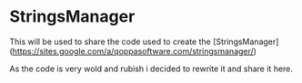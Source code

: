 # StringsManager

This will be used to share the code used to create the [StringsManager] (https://sites.google.com/a/qoppasoftware.com/stringsmanager/)

As the code is very wold and rubish i decided to rewrite it and share it here.
